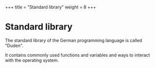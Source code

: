 +++
title = "Standard library"
weight = 8
+++

# Standard library

The standard library of the German programming language is called "Duden". 

It contains commonly used functions and variables and ways to interact with the operating system.